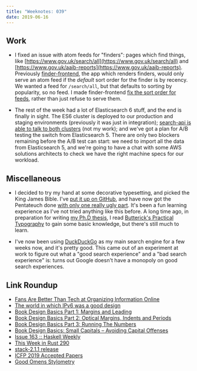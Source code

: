 ```yaml
---
title: "Weeknotes: 039"
date: 2019-06-16
---
```


## Work

- I fixed an issue with atom feeds for "finders": pages which find
  things, like
  [https://www.gov.uk/search/all](https://www.gov.uk/search/all) and
  [https://www.gov.uk/aaib-reports](https://www.gov.uk/aaib-reports).
  Previously [finder-frontend][], the app which renders finders, would
  only serve an atom feed if the *default* sort order for the finder
  is by recency.  We wanted a feed for `/search/all`, but that
  defaults to sorting by popularity, so no feed.  I made
  finder-frontend [fix the sort order for feeds][], rather than just
  refuse to serve them.

- The rest of the week had a lot of Elasticsearch 6 stuff, and the end
  is finally in sight.  The ES6 cluster is deployed to our production
  and staging environments (previously it was just in integration);
  [search-api is able to talk to both clusters][] (not my work); and
  we've got a plan for A/B testing the switch from Elasticsearch 5.
  There are only two blockers remaining before the A/B test can start:
  we need to import all the data from Elasticsearch 5, and we're going
  to have a chat with some AWS solutions architects to check we have
  the right machine specs for our workload.

[finder-frontend]: https://github.com/alphagov/finder-frontend
[fix the sort order for feeds]: https://github.com/alphagov/finder-frontend/pull/1184
[search-api is able to talk to both clusters]: https://github.com/alphagov/search-api/pull/1569

## Miscellaneous

- I decided to try my hand at some decorative typesetting, and picked
  the King James Bible.  I've [put it up on GitHub][], and have now
  got the Pentateuch done [with only one really ugly part][].  It's
  been a fun learning experience as I've not tried anything like this
  before.  A long time ago, in preparation for writing [my Ph.D
  thesis][], I read [Butterick's Practical Typography][] to gain some
  basic knowledge, but there's still much to learn.

- I've now been using [DuckDuckGo][] as my main search engine for a
  few weeks now, and it's pretty good.  This came out of an experiment
  at work to figure out what a "good search experience" and a "bad
  search experience" is: turns out Google doesn't have a monopoly on
  good search experiences.

[put it up on GitHub]: https://github.com/barrucadu/bible
[with only one really ugly part]: https://github.com/barrucadu/bible/issues/3
[my Ph.D thesis]: https://www.barrucadu.co.uk/publications/thesis.pdf
[Butterick's Practical Typography]: https://practicaltypography.com/
[DuckDuckGo]: https://duckduckgo.com/

## Link Roundup

- [Fans Are Better Than Tech at Organizing Information Online](https://www.wired.com/story/archive-of-our-own-fans-better-than-tech-organizing-information/)
- [The world in which IPv6 was a good design](https://apenwarr.ca/log/20170810)
- [Book Design Basics Part 1: Margins and Leading](http://theworldsgreatestbook.com/book-design-part-1/)
- [Book Design Basics Part 2: Optical Margins, Indents and Periods](http://theworldsgreatestbook.com/book-design-part-2/)
- [Book Design Basics Part 3: Running The Numbers](http://theworldsgreatestbook.com/book-design-part-3/)
- [Book Design Basics: Small Capitals – Avoiding Capital Offenses](http://theworldsgreatestbook.com/book-design-part-5/)
- [Issue 163 :: Haskell Weekly](https://haskellweekly.news/issues/163.html)
- [This Week in Rust 290](https://this-week-in-rust.org/blog/2019/06/11/this-week-in-rust-290/)
- [stack-2.1.1 release](https://www.fpcomplete.com/blog/ann-stack-2.1.1-release)
- [ICFP 2019 Accepted Papers](https://icfp19.sigplan.org/track/icfp-2019-papers#event-overview)
- [Good Omens Stylometry](http://www.elizabethcallaway.net/good-omens-stylometry)
